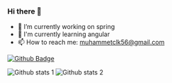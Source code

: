 ### Hi there 👋


- 🔭 I’m currently working on spring
- 🌱 I'm currently learning angular
- 📫 How to reach me: muhammetclk56@gmail.com


[![Github Badge](https://img.shields.io/badge/-Github-000?style=quare&labelColor=000&logo=Github&logoColor=white&link=link)](https://github.com/muhammetclk/muhammetclk) 

![Github stats 1](https://github-readme-stats.vercel.app/api?username=muhammetclk&show_icons=true&theme=gradient) 
![Github stats 2](https://github-readme-stats.vercel.app/api?username=muhammetclk&show_icons=true&theme=radical)
